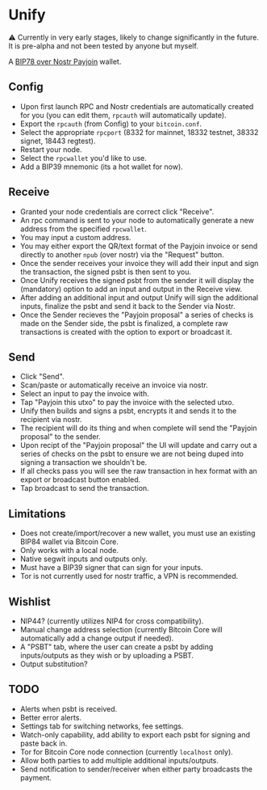 # Unify

⚠️ Currently in very early stages, likely to change significantly in the future. It is pre-alpha and not been tested by anyone but myself.

A [BIP78 over Nostr Payjoin](https://github.com/Kukks/BTCPayServer.BIP78/tree/nostr/BTCPayServer.BIP78.Nostr) wallet.

## Config
- Upon first launch RPC and Nostr credentials are automatically created for you (you can edit them, `rpcauth` will automatically update).
- Export the `rpcauth` (from Config) to your `bitcoin.conf`.
- Select the appropriate `rpcport` (8332 for mainnet, 18332 testnet, 38332 signet, 18443 regtest).
- Restart your node.
- Select the `rpcwallet` you'd like to use.
- Add a BIP39 mnemonic (its a hot wallet for now).

## Receive
- Granted your node credentials are correct click "Receive".
- An rpc command is sent to your node to automatically generate a new address from the specified `rpcwallet`.
- You may input a custom address.
- You may either export the QR/text format of the Payjoin invoice or send directly to another `npub` (over nostr) via the "Request" button.
- Once the sender receives your invoice they will add their input and sign the transaction, the signed psbt is then sent to you.
- Once Unify receives the signed psbt from the sender it will display the (mandatory) option to add an input and output in the Receive view.
- After adding an additional input and output Unify will sign the additional inputs, finalize the psbt and send it back to the Sender via Nostr.
- Once the Sender recieves the "Payjoin proposal" a series of checks is made on the Sender side, the psbt is finalized, a complete raw transactions is created with the option to export or broadcast it.

## Send
- Click "Send".
- Scan/paste or automatically receive an invoice via nostr.
- Select an input to pay the invoice with.
- Tap "Payjoin this utxo" to pay the invoice with the selected utxo.
- Unify then builds and signs a psbt, encrypts it and sends it to the recipient via nostr.
- The recipient will do its thing and when complete will send the "Payjoin proposal" to the sender.
- Upon recipt of the "Payjoin proposal" the UI will update and carry out a series of checks on the psbt to ensure we are not being duped into signing a transaction we shouldn't be.
- If all checks pass you will see the raw transaction in hex format with an export or broadcast button enabled.
- Tap broadcast to send the transaction.


## Limitations
- Does not create/import/recover a new wallet, you must use an existing BIP84 wallet via Bitcoin Core.
- Only works with a local node.
- Native segwit inputs and outputs only.
- Must have a BIP39 signer that can sign for your inputs. 
- Tor is not currently used for nostr traffic, a VPN is recommended.

## Wishlist
- NIP44? (currently utilizes NIP4 for cross compatibility).
- Manual change address selection (currently Bitcoin Core will automatically add a change output if needed).
- A "PSBT" tab, where the user can create a psbt by adding inputs/outputs as they wish or by uploading a PSBT.
- Output substitution?


## TODO
- Alerts when psbt is received.
- Better error alerts.
- Settings tab for switching networks, fee settings.
- Watch-only capability, add ability to export each psbt for signing and paste back in.
- Tor for Bitcoin Core node connection (currently `localhost` only).
- Allow both parties to add multiple additional inputs/outputs.
- Send notification to sender/receiver when either party broadcasts the payment.








